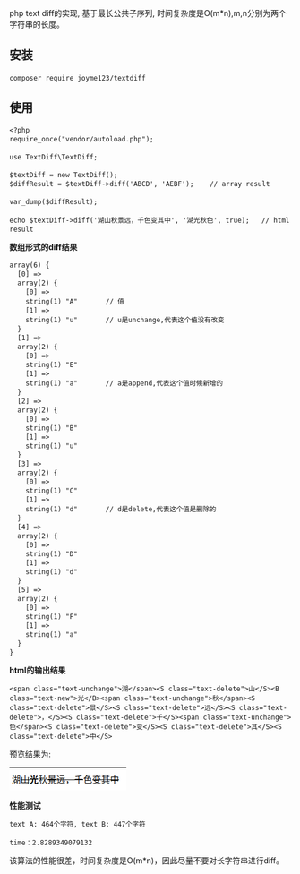 php text diff的实现, 基于最长公共子序列, 时间复杂度是O(m*n),m,n分别为两个字符串的长度。

## 安装

`composer require joyme123/textdiff`

## 使用

```
<?php
require_once("vendor/autoload.php");

use TextDiff\TextDiff;

$textDiff = new TextDiff();
$diffResult = $textDiff->diff('ABCD', 'AEBF');    // array result

var_dump($diffResult);

echo $textDiff->diff('湖山秋景远，千色变其中', '湖光秋色', true);   // html result
```

**数组形式的diff结果**
```
array(6) {
  [0] =>
  array(2) {
    [0] =>
    string(1) "A"       // 值
    [1] =>
    string(1) "u"       // u是unchange,代表这个值没有改变
  }
  [1] =>
  array(2) {
    [0] =>
    string(1) "E"       
    [1] =>
    string(1) "a"       // a是append,代表这个值时候新增的
  }
  [2] =>
  array(2) {
    [0] =>
    string(1) "B"
    [1] =>
    string(1) "u"
  }
  [3] =>
  array(2) {
    [0] =>
    string(1) "C"
    [1] =>
    string(1) "d"       // d是delete,代表这个值是删除的
  }
  [4] =>
  array(2) {
    [0] =>
    string(1) "D"
    [1] =>
    string(1) "d"
  }
  [5] =>
  array(2) {
    [0] =>
    string(1) "F"
    [1] =>
    string(1) "a"
  }
}
```

**html的输出结果**
```
<span class="text-unchange">湖</span><S class="text-delete">山</S><B class="text-new">光</B><span class="text-unchange">秋</span><S class="text-delete">景</S><S class="text-delete">远</S><S class="text-delete">，</S><S class="text-delete">千</S><span class="text-unchange">色</span><S class="text-delete">变</S><S class="text-delete">其</S><S class="text-delete">中</S>
```

预览结果为:

![预览结果](html_preview.png)

**性能测试**

```
text A: 464个字符, text B: 447个字符

time：2.8289349079132
```

该算法的性能很差，时间复杂度是O(m*n)，因此尽量不要对长字符串进行diff。
